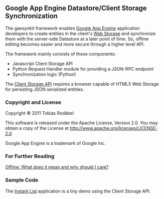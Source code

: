 ## Google App Engine Datastore/Client Storage Synchronization ##

The gaesynkit framework enables [Google App Engine](http://code.google.com/appengine) application developers to create entities in the client's [Web Storage](http://dev.w3.org/html5/webstorage) and synchronize them with the server-side Datastore at a later point of time. So, offline editing becomes easier and more secure through a higher level API.

The framework mainly consists of these components:

  * Javascript Client Storage API
  * Python Request Handler module for providing a JSON-RPC endpoint
  * Synchronization logic (Python)

The [Client Storage API](http://gaesynkit.appspot.com/docs/index.html) requires a browser capable of HTML5 Web Storage for persisting JSON serialized entities.

### Copyright and License ###

Copyright © 2011 Tobias Rodäbel

This software is released under the Apache License, Version 2.0. You may obtain a copy of the License at http://www.apache.org/licenses/LICENSE-2.0

Google App Engine is a trademark of Google Inc.

### For Further Reading ###

[Offline: What does it mean and why should I care?](http://www.html5rocks.com/tutorials/offline/whats-offline/)

### Sample Code ###

The [Instant List](http://github.com/rodaebel/instantlist) application is a tiny demo using the Client Storage API.